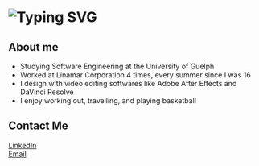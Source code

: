 <h1 align="left">
  <img 
    src="https://readme-typing-svg.herokuapp.com?font=Inter&weight=600&size=32&pause=1002&color=FFFFFF&center=false&vCenter=true&width=435&lines=Hi,+I'm+Louis+Nguyen" 
    alt="Typing SVG"/>
</h1>

## About me
- Studying Software Engineering at the University of Guelph
- Worked at Linamar Corporation 4 times, every summer since I was 16
- I design with video editing softwares like Adobe After Effects and DaVinci Resolve
- I enjoy working out, travelling, and playing basketball

## Contact Me
[LinkedIn](https://www.linkedin.com/in/louisnguyenn/)   
[Email](mailto:lnguye25@uoguelph.ca)  
